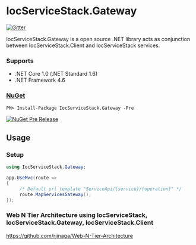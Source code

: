 # IocServiceStack.Gateway

[![Gitter](https://badges.gitter.im/IocServiceStack/Lobby.svg)](https://gitter.im/IocServiceStack/Lobby?utm_source=badge&utm_medium=badge&utm_campaign=pr-badge&utm_content=body_badge)

IocServiceStack.Gateway is a open source .NET library acts as conjunction between IocServiceStack.Client and IocServiceStack services.


### Supports
- .NET Core 1.0 (.NET Standard 1.6)
- .NET Framework 4.6


### [NuGet](https://www.nuget.org/packages/IocServiceStack.Gateway/)
```
PM> Install-Package IocServiceStack.Gateway -Pre
```
[![NuGet Pre Release](https://img.shields.io/badge/nuget-Pre%20Release-yellow.svg)](https://www.nuget.org/packages/IocServiceStack.Gateway/)


## Usage

### Setup

```c#
using IocServiceStack.Gateway;

app.UseMvc(route =>
{
     /* Default url template "ServiceApi/{service}/{operation}" */	
     route.MapServicesGateway();
});

```

### Web N Tier Architecture using IocServiceStack, IocServiceStack.Gateway, IocServiceStack.Client 

https://github.com/rjinaga/Web-N-Tier-Architecture






